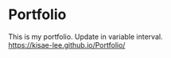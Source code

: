 # Portfolio
This is my portfolio. Update in variable interval.</br>
https://kisae-lee.github.io/Portfolio/
